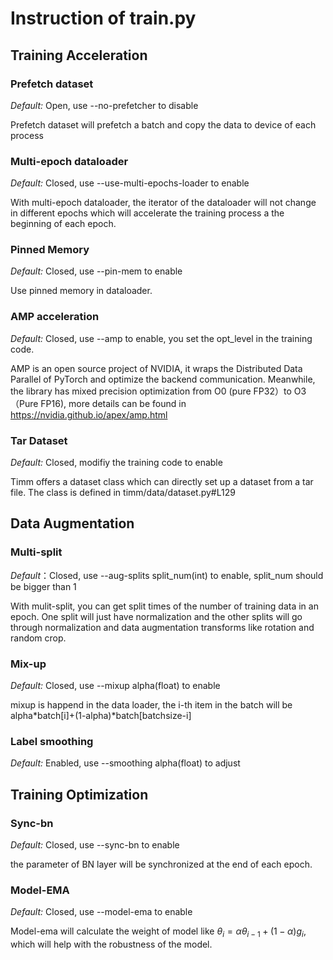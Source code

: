# Instruction of train.py

## Training Acceleration

### Prefetch dataset

*Default:* Open, use --no-prefetcher to disable

Prefetch dataset will prefetch a batch and copy the data to device of each process

### Multi-epoch dataloader

*Default:* Closed, use --use-multi-epochs-loader to enable

With multi-epoch dataloader, the iterator of the dataloader will not change in different epochs which will accelerate the training process a the beginning of each epoch.

### Pinned Memory

*Default:* Closed, use --pin-mem to enable

Use pinned memory in dataloader.

### AMP acceleration

*Default:* Closed, use --amp to enable, you set the opt_level in the training code.

AMP is an open source project of NVIDIA, it wraps the Distributed Data Parallel of PyTorch and optimize the backend communication. Meanwhile, the library has mixed precision optimization from O0 (pure FP32）to O3 （Pure FP16), more details can be found in https://nvidia.github.io/apex/amp.html

### Tar Dataset

*Default:* Closed, modifiy the training code to enable

Timm offers a dataset class which can directly set up a dataset from a tar file. The class is defined in timm/data/dataset.py#L129

## Data Augmentation

### Multi-split

*Default*：Closed, use --aug-splits split_num(int) to enable, split_num should be bigger than 1

With mulit-split, you can get split times of the number of training data in an epoch. One split will just have normalization and the other splits will go through normalization and data augmentation transforms like rotation and random crop.

### Mix-up

*Default:* Closed, use --mixup alpha(float) to enable

mixup is happend in the data loader, the i-th item in the batch will be alpha*batch[i]+(1-alpha)*batch[batchsize-i]

### Label smoothing

*Default:* Enabled, use --smoothing alpha(float) to adjust

## Training Optimization

### Sync-bn

*Default:* Closed, use --sync-bn to enable

the parameter of BN layer will be synchronized at the end of each epoch.

### Model-EMA

*Default:* Closed, use --model-ema to enable

Model-ema will calculate the weight of model like $\theta_i = \alpha \theta_{i-1}+ (1-\alpha) g_i$, which will help with the robustness of the model.



